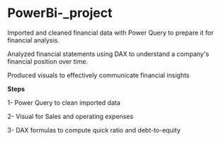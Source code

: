 # PowerBi-_project

Imported and cleaned financial data with Power Query to prepare it for financial analysis.

Analyzed financial statements using DAX to understand a company's financial position over time.

Produced visuals to effectively communicate financial insights  

**Steps**

1- Power Query to clean imported data

2- Visual for Sales and operating expenses 

3- DAX formulas to compute quick ratio and debt-to-equity

